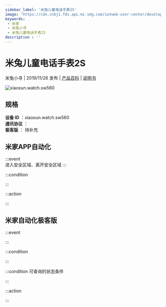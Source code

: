 ```yaml
---
sidebar_label: '米兔儿童电话手表2S'
image: 'https://cdn.cnbj1.fds.api.mi-img.com/iotweb-user-center/developer_1678871035394E5bqL48s.png?GalaxyAccessKeyId=AKVGLQWBOVIRQ3XLEW&Expires=9223372036854775807&Signature=zpPfSSsdTSceuIKzZmXZxG0afbs='
keywords: 
 - 米家
 - 米兔小寻
 - 米兔儿童电话手表2S
description : ''
---
```

# 米兔儿童电话手表2S

米兔小寻 | 2019/11/26 发布 | [产品百科](https://home.mi.com/webapp/content/baike/product/index.html?model=xiaoxun.watch.sw560/) | [说明书](https://home.mi.com/views/introduction.html?model=xiaoxun.watch.sw560&region=cn)

![xiaoxun.watch.sw560](https://cdn.cnbj1.fds.api.mi-img.com/iotweb-user-center/developer_1678871035394E5bqL48s.png?GalaxyAccessKeyId=AKVGLQWBOVIRQ3XLEW&Expires=9223372036854775807&Signature=zpPfSSsdTSceuIKzZmXZxG0afbs=)

## 规格  
> 
**设备 ID** ：xiaoxun.watch.sw560  
**通讯协议** ：  
**极客版**  ： 待补充 


## 米家APP自动化  

:::event  
进入安全区域、离开安全区域
:::

:::condition  

:::

:::action   

:::

## 米家自动化极客版  

:::event  

:::

:::condition  

:::

:::condition 可查询的状态条件  

:::

:::action  

:::

        
